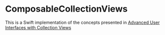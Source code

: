 # ComposableCollectionViews

This is a Swift implementation of the concepts presented in [Advanced User Interfaces with Collection Views](https://developer.apple.com/videos/play/wwdc2014/232/)
